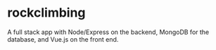 # rockclimbing
A full stack app with Node/Express on the backend, MongoDB for the database, and Vue.js on the front end.
